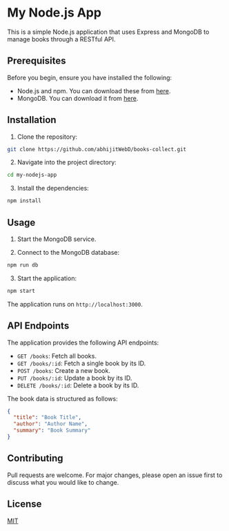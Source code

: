 # My Node.js App

This is a simple Node.js application that uses Express and MongoDB to manage books through a RESTful API.

## Prerequisites

Before you begin, ensure you have installed the following:

- Node.js and npm. You can download these from [here](https://nodejs.org/en/download/).
- MongoDB. You can download it from [here](https://www.mongodb.com/try/download/community).

## Installation

1. Clone the repository:

```bash
git clone https://github.com/abhijitWebD/books-collect.git
```

2. Navigate into the project directory:

```bash
cd my-nodejs-app
```

3. Install the dependencies:

```bash
npm install
```

## Usage

1. Start the MongoDB service.

2. Connect to the MongoDB database:

```bash
npm run db
```

3. Start the application:

```bash
npm start
```

The application runs on `http://localhost:3000`.

## API Endpoints

The application provides the following API endpoints:

- `GET /books`: Fetch all books.
- `GET /books/:id`: Fetch a single book by its ID.
- `POST /books`: Create a new book.
- `PUT /books/:id`: Update a book by its ID.
- `DELETE /books/:id`: Delete a book by its ID.

The book data is structured as follows:

```json
{
  "title": "Book Title",
  "author": "Author Name",
  "summary": "Book Summary"
}
```

## Contributing

Pull requests are welcome. For major changes, please open an issue first to discuss what you would like to change.

## License

[MIT](https://choosealicense.com/licenses/mit/)